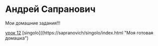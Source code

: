 # Андрей Сапранович
Мои домашние задания!!!

[урок 12](https://sapranovich.github.io/Lesson%2012/index.html "Моя готовая домашка")
[singolo]((https://sapranovich/singolo/index.html "Моя готовая домашка")

